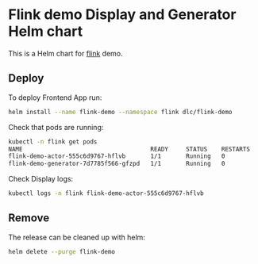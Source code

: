 # Flink demo Display and Generator Helm chart

This is a Helm chart for [flink](https://github.com/dcos/demos/tree/master/flink/1.10) demo.

## Deploy

To deploy Frontend App run:
```bash
helm install --name flink-demo --namespace flink dlc/flink-demo
```

Check that pods are running:

```bash
kubectl -n flink get pods
NAME                                    READY     STATUS    RESTARTS   AGE
flink-demo-actor-555c6d9767-hflvb       1/1       Running   0          26s
flink-demo-generator-7d7785f566-gfzpd   1/1       Running   0          26s
```

Check Display logs:
```bash
kubectl logs -n flink flink-demo-actor-555c6d9767-hflvb
```

## Remove

The release can be cleaned up with helm:

```bash
helm delete --purge flink-demo
```
